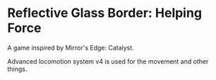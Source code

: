 # Reflective Glass Border: Helping Force

A game inspired by Mirror's Edge: Catalyst.

Advanced locomotion system v4 is used for the movement and other things.
